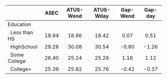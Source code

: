 
|                      |         ASEC |    ATUS-Wend |    ATUS-Wday |     Gap-Wend |      Gap-day |
| -------------------- | :----------: | :----------: | :----------: | :----------: | :----------: |
| Education            |              |              |              |              |              |
| &nbsp;&nbsp;Less than HS |        18.94 |        18.86 |        18.42 |         0.07 |         0.51 |
| &nbsp;&nbsp;HighSchool |        29.28 |        30.08 |        30.54 |        -0.80 |        -1.26 |
| &nbsp;&nbsp;Some College |        26.40 |        25.24 |        25.28 |         1.16 |         1.12 |
| &nbsp;&nbsp;College+ |        25.39 |        25.82 |        25.76 |        -0.42 |        -0.37 |

